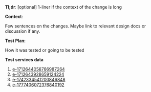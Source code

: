 **Tl;dr**: [optional] 1-liner if the context of the change is long

**Context**:

Few sentences on the changes. Maybe link to relevant design docs or discussion if any.

**Test Plan**:

How it was tested or going to be tested

**Test services data**
1. [e-1712644058766987264](https://my.na-01.st-ssp.solarwinds.com/205939959869206528/entities/services/e-1712644058766987264/overview?duration=21600)
2. [e-1712643928659124224](https://my.na-01.st-ssp.solarwinds.com/205939959869206528/entities/services/e-1712643928659124224/overview?duration=21600)
3. [e-1742334541200846848](https://my.na-01.st-ssp.solarwinds.com/205939959869206528/entities/services/e-1742334541200846848/logs?duration=21600)
4. [e-1777406072376840192](https://my.na-01.st-ssp.solarwinds.com/205939959869206528/entities/services/e-1777406072376840192/overview?duration=21600)
